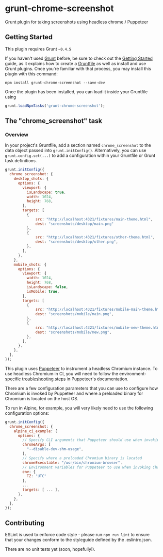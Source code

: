 # grunt-chrome-screenshot

Grunt plugin for taking screenshots using headless chrome / Puppeteer

## Getting Started
This plugin requires Grunt `~0.4.5`

If you haven't used [Grunt](http://gruntjs.com/) before, be sure to check out the [Getting Started](http://gruntjs.com/getting-started) guide, as it explains how to create a [Gruntfile](http://gruntjs.com/sample-gruntfile) as well as install and use Grunt plugins. Once you're familiar with that process, you may install this plugin with this command:

```shell
npm install grunt-chrome-screenshot --save-dev
```

Once the plugin has been installed, you can load it inside your Gruntfile using

```js
grunt.loadNpmTasks('grunt-chrome-screenshot');
```

## The "chrome_screenshot" task

### Overview
In your project's Gruntfile, add a section named `chrome_screenshot` to the data object passed into `grunt.initConfig()`. Alternatively, you can use `grunt.config.set(...)` to add a configuration within your Gruntfile or Grunt task definitions.

```js
grunt.initConfig({
  chrome_screenshot: {
    desktop_shots: {
      options: {
        viewport: {
          isLandscape: true,
          width: 1024,
          height: 768,
        },
        targets: [
          {
              src: "http://localhost:4321/fixtures/main-theme.html",
              dest: "screenshots/desktop/main.png"
          },
          {
              src: "http://localhost:4321/fixtures/other-theme.html",
              dest: "screenshots/desktop/other.png",
          },
        ],
      },
    },
    mobile_shots: {
      options: {
        viewport: {
          width: 1024,
          height: 768,
          isLandscape: false,
          isMobile: true,
        },
        targets: [
          {
              src: "http://localhost:4321/fixtures/mobile-main-theme.html",
              dest: "screenshots/mobile/main.png",
          },
          {
              src: "http://localhost:4321/fixtures/mobile-new-theme.html",
              dest: "screenshots/mobile/new.png",
          },
        ],
      },
    },
  },
});
```

This plugin uses [Puppeteer](https://github.com/GoogleChrome/puppeteer) to instrument a headless Chromium instance. To use headless Chromium in CI, you will need to follow the environment-specific [troubleshooting steps](https://github.com/GoogleChrome/puppeteer/blob/master/docs/troubleshooting.md) in Puppeteer's documentation.

There are a few configuration parameters that you can use to configure how Chromium is invoked by Puppeteer and where a preloaded binary for Chromium is located on the host OS.

To run in Alpine, for example, you will very likely need to use the following configuration options:

```js
grunt.initConfig({
  chrome_screenshot: {
    alpine_ci_example: {
      options: {
        // Specify CLI arguments that Puppeteer should use when invoking Chromium
        chromeArgs: [
          "--disable-dev-shm-usage",
        ],
        // Specify where a preloaded Chromium binary is located
        chromeExecutable: "/usr/bin/chromium-browser",
        // Environment variables for Puppeteer to use when invoking Chromium
        env: {
          TZ: "UTC"
        },
        ...
        targets: [ ... ],
      },
    },
  },
});
```

## Contributing
ESLint is used to enforce code style - please run `npm run lint` to ensure that your changes conform to the styleguide defined by the .eslintrc.json.

There are no unit tests yet (soon, hopefully!).